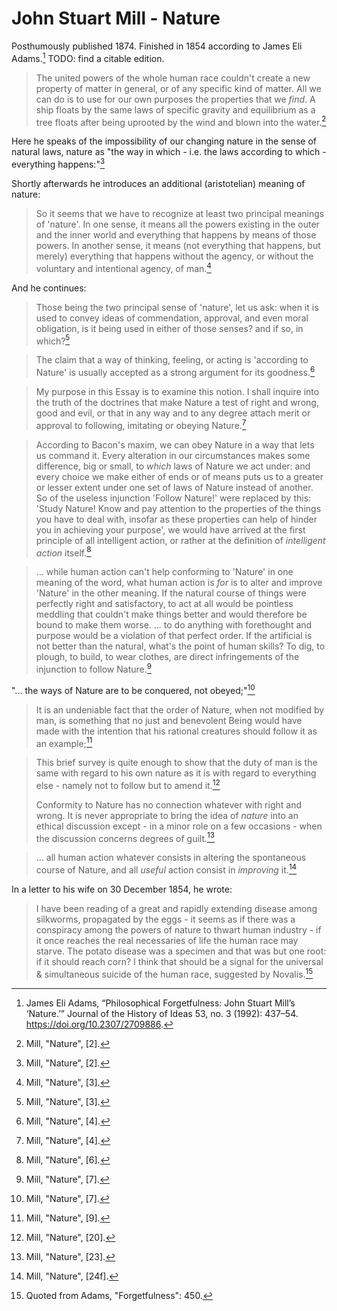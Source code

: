# John Stuart Mill - Nature

Posthumously published 1874. Finished in 1854 according to James Eli Adams.[^AdamsForgetfulness1] TODO: find a citable edition.

> The united powers of the whole human race couldn't create a new property of matter in general, or of any specific kind of matter. All we can do is to use for our own purposes the properties that we *find*. A ship floats by the same laws of specific gravity and equilibrium as a tree floats after being uprooted by the wind and blown into the water.[^MillNature2]

Here he speaks of the impossibility of our changing nature in the sense of natural laws, nature as "the way in which - i.e. the laws according to which - everything happens:"[^MillNature3]

Shortly afterwards he introduces an additional (aristotelian) meaning of nature:
> So it seems that we have to recognize at least two principal meanings of 'nature'. In one sense, it means all the powers existing in the outer and the inner world and everything that happens by means of those powers. In another sense, it means (not everything that happens, but merely) everything that happens without the agency, or without the voluntary and intentional agency, of man.[^MillNature4]

And he continues:
> Those being the two principal sense of 'nature', let us ask: when it is used to convey ideas of commendation, approval, and even moral obligation, is it being used in either of those senses? and if so, in which?[^MillNature5]

> The claim that a way of thinking, feeling, or acting is 'according to Nature' is usually accepted as a strong argument for its goodness.[^MillNature6]

> My purpose in this Essay is to examine this notion. I shall inquire into the truth of the doctrines that make Nature a test of right and wrong, good and evil, or that in any way and to any degree attach merit or approval to following, imitating or obeying Nature.[^MillNature7] 

> According to Bacon's maxim, we can obey Nature in a way that lets us command it. Every alteration in our circumstances makes some difference, big or small, to *which* laws of Nature we act under: and every choice we make either of ends or of means puts us to a greater or lesser extent under one set of laws of Nature instead of another. So of the useless injunction 'Follow Nature!' were replaced by this: 'Study Nature! Know and pay attention to the properties of the things you have to deal with, insofar as these properties can help of hinder you in achieving your purpose', we would have arrived at the first principle of all intelligent action, or rather at the definition of *intelligent action* itself.[^MillNature8]

> ... while human action can't help conforming to 'Nature' in one meaning of the word, what human action is *for* is to alter and improve 'Nature' in the other meaning. If the natural course of things were perfectly right and satisfactory, to act at all would be pointless meddling that couldn't make things better and would therefore be bound to make them worse. ... to do anything with forethought and purpose would be a violation of that perfect order. If the artificial is not better than the natural, what's the point of human skills? To dig, to plough, to build, to wear clothes, are direct infringements of the injunction to follow Nature.[^MillNature9]

"... the ways of Nature are to be conquered, not obeyed;"[^MillNature10]

> It is an undeniable fact that the order of Nature, when not modified by man, is something that no just and benevolent Being would have made with the intention that his rational creatures should follow it as an example;[^MillNature11]

> This brief survey is quite enough to show that the duty of man is the same with regard to his own nature as it is with regard to everything else - namely not to follow but to amend it.[^MillNature12] 
> 
> Conformity to Nature has no connection whatever with right and wrong. It is never appropriate to bring the idea of *nature* into an ethical discussion except - in a minor role on a few occasions - when the discussion concerns degrees of guilt.[^MillNature13]

> ... all human action whatever consists in altering the spontaneous course of Nature, and all *useful* action consist in *improving* it.[^MillNature14]

In a letter to his wife on 30 December 1854, he wrote:
>I have been reading of a great and rapidly extending disease among silkworms, propagated by the eggs - it seems as if there was a conspiracy among the powers of nature to thwart human industry - if it once reaches the real necessaries of life the human race may starve. The potato disease was a specimen and that was but one root: if it should reach corn? I think that should be a signal for the universal & simultaneous suicide of the human race, suggested by Novalis.[^AdamsForgetgulness2]


[^AdamsForgetfulness1]: James Eli Adams, “Philosophical Forgetfulness: John Stuart Mill’s ‘Nature.’” Journal of the History of Ideas 53, no. 3 (1992): 437–54. https://doi.org/10.2307/2709886.
[^MillNature2]: Mill, "Nature", [2].
[^MillNature3]: Mill, "Nature", [2].
[^MillNature4]: Mill, "Nature", [3].
[^MillNature5]: Mill, "Nature", [3].
[^MillNature6]: Mill, "Nature", [4].
[^MillNature7]: Mill, "Nature", [4].
[^MillNature8]: Mill, "Nature", [6].
[^MillNature9]: Mill, "Nature", [7].
[^MillNature10]: Mill, "Nature", [7].
[^MillNature11]: Mill, "Nature", [9].
[^MillNature12]: Mill, "Nature", [20].
[^MillNature13]: Mill, "Nature", [23].
[^MillNature14]: Mill, "Nature", [24f].

[^AdamsForgetgulness2]: Quoted from Adams, "Forgetfulness": 450.
